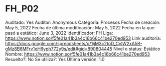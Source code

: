 # FH_P02

Auditado: Yes
Auditor: Anonymous
Categoría: Procesos
Fecha de creación: May 5, 2022
Fecha de última modificación: May 5, 2022
Fecha en la que pasó a estático: June 3, 2022
Identificador: FH
Liga:  https://www.notion.so/f5fe01a41b3a4c16b66c41be270ed953 
Link auditoría: https://docs.google.com/spreadsheets/d/1ijM3c2toD_CvIW2xA5B-gMz8B6MFrv1eH6yph772y9s/edit#gid=890804445
Nivel o status: Estático
Nombre:  https://www.notion.so/f5fe01a41b3a4c16b66c41be270ed953 
Resuelto?: No
Se utiliza?: Yes
Última versión: 1.0